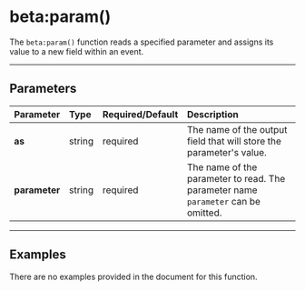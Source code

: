 # beta:param()

The `beta:param()` function reads a specified parameter and assigns its value to a new field within an event.

***

## Parameters

| Parameter | Type | Required/Default | Description |
| :--- | :--- | :--- | :--- |
| **as** | string | required | The name of the output field that will store the parameter's value. |
| **parameter** | string | required | The name of the parameter to read. The parameter name `parameter` can be omitted. |

***

## Examples

There are no examples provided in the document for this function.